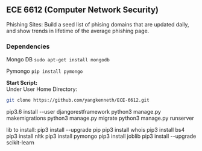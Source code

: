 ## ECE 6612 (Computer Network Security)

Phishing Sites: Build a seed list of phising domains that are updated daily, and show trends in lifetime of the average phishing page. 

### Dependencies

Mongo DB
`sudo apt-get install mongodb`

Pymongo 
`pip install pymongo`


**Start Script:**\
Under User Home Directory:
```bash
git clone https://github.com/yangkenneth/ECE-6612.git
```

pip3.6 install --user djangorestframework
python3 manage.py makemigrations
python3 manage.py migrate
python3 manage.py runserver


lib to install:
pip3 install --upgrade pip
pip3 install whois
pip3 install bs4
pip3 install nltk
pip3 install pymongo
pip3 install joblib
pip3 install --upgrade scikit-learn
